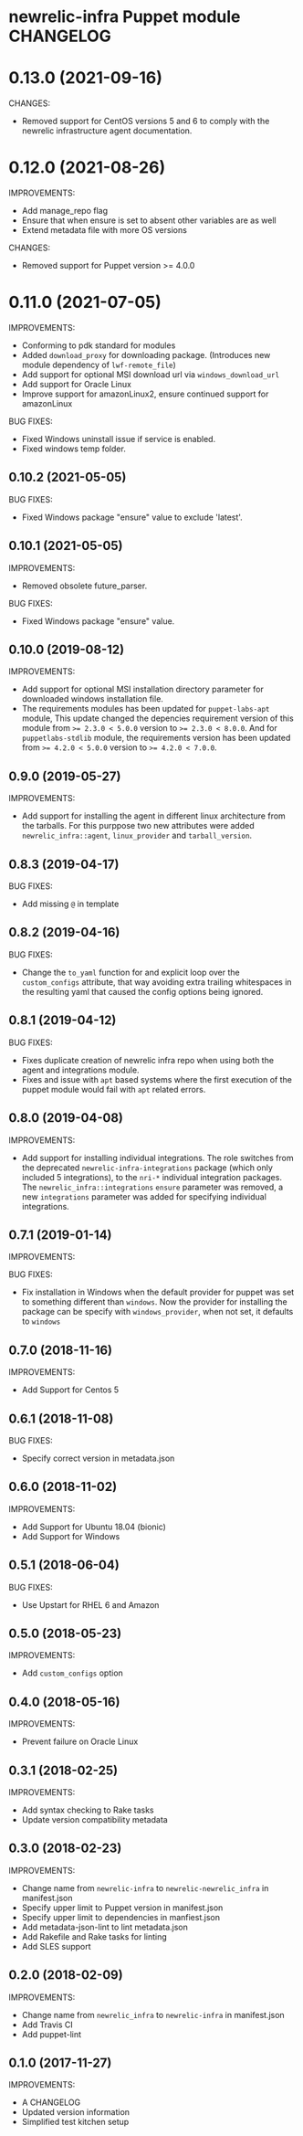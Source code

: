 # newrelic-infra Puppet module CHANGELOG

# 0.13.0 (2021-09-16)

CHANGES:

* Removed support for CentOS versions 5 and 6 to comply with the newrelic infrastructure agent documentation.

# 0.12.0 (2021-08-26)

IMPROVEMENTS:

* Add manage_repo flag
* Ensure that when ensure is set to absent other variables are as well
* Extend metadata file with more OS versions

CHANGES:

* Removed support for Puppet version >= 4.0.0

# 0.11.0 (2021-07-05)

IMPROVEMENTS:

* Conforming to pdk standard for modules
* Added `download_proxy` for downloading package. (Introduces new module dependency of `lwf-remote_file`)
* Add support for optional MSI download url via `windows_download_url`
* Add support for Oracle Linux
* Improve support for amazonLinux2, ensure continued support for amazonLinux

BUG FIXES:

* Fixed Windows uninstall issue if service is enabled.
* Fixed windows temp folder.

## 0.10.2 (2021-05-05)

BUG FIXES:

* Fixed Windows package "ensure" value to exclude 'latest'.

## 0.10.1 (2021-05-05)

IMPROVEMENTS:

* Removed obsolete future_parser. 

BUG FIXES:

* Fixed Windows package "ensure" value.

## 0.10.0 (2019-08-12)

IMPROVEMENTS:

* Add support for optional MSI installation directory parameter for downloaded windows installation file.  
* The requirements modules has been updated for `puppet-labs-apt` module, This update changed the depencies requirement version of this module from `>= 2.3.0 < 5.0.0` version to `>= 2.3.0 < 8.0.0`. And for `puppetlabs-stdlib` module, the requirements version has been updated from `>= 4.2.0 < 5.0.0` version to `>= 4.2.0 < 7.0.0`.

## 0.9.0 (2019-05-27)

IMPROVEMENTS:

* Add support for installing the agent in different linux architecture from the
  tarballs. For this purppose two new attributes were added
  `newrelic_infra::agent`, `linux_provider` and `tarball_version`.

## 0.8.3 (2019-04-17)

BUG FIXES:

* Add missing `@` in template 

## 0.8.2 (2019-04-16)

BUG FIXES:

* Change the `to_yaml` function for and explicit loop over the `custom_configs`
  attribute, that way avoiding extra trailing whitespaces in the resulting 
  yaml that caused the config options being ignored.

## 0.8.1 (2019-04-12)

BUG FIXES:

* Fixes duplicate creation of newrelic infra repo when using both the agent
  and integrations module.
* Fixes and issue with `apt` based systems where the first execution of the 
  puppet module would fail with `apt` related errors.

## 0.8.0 (2019-04-08)

IMPROVEMENTS:

* Add support for installing individual integrations. The role 
  switches from the deprecated `newrelic-infra-integrations` package (which 
  only included 5 integrations), to the `nri-*` individual integration 
  packages. The `newrelic_infra::integrations` `ensure` parameter was removed, 
  a new `integrations` parameter was added for specifying individual 
  integrations. 

## 0.7.1 (2019-01-14)

IMPROVEMENTS:

BUG FIXES:

* Fix installation in Windows when the default provider for puppet was
  set to something different than `windows`. Now the provider for
  installing the package can be specify with `windows_provider`, when
  not set, it defaults to `windows`

## 0.7.0 (2018-11-16)

IMPROVEMENTS:

* Add Support for Centos 5

## 0.6.1 (2018-11-08)

BUG FIXES:

* Specify correct version in metadata.json

## 0.6.0 (2018-11-02)

IMPROVEMENTS:

* Add Support for Ubuntu 18.04 (bionic)
* Add Support for Windows

## 0.5.1 (2018-06-04)

BUG FIXES:

* Use Upstart for RHEL 6 and Amazon

## 0.5.0 (2018-05-23)

IMPROVEMENTS:

* Add `custom_configs` option

## 0.4.0 (2018-05-16)

IMPROVEMENTS:

* Prevent failure on Oracle Linux

## 0.3.1 (2018-02-25)

IMPROVEMENTS:

* Add syntax checking to Rake tasks
* Update version compatibility metadata

## 0.3.0 (2018-02-23)

IMPROVEMENTS:

* Change name from `newrelic-infra` to `newrelic-newrelic_infra` in manifest.json
* Specify upper limit to Puppet version in manifest.json
* Specify upper limit to dependencies in manfiest.json
* Add metadata-json-lint to lint metadata.json
* Add Rakefile and Rake tasks for linting
* Add SLES support

## 0.2.0 (2018-02-09)

IMPROVEMENTS:

* Change name from `newrelic_infra` to `newrelic-infra` in manifest.json
* Add Travis CI
* Add puppet-lint

## 0.1.0 (2017-11-27)

IMPROVEMENTS:

* A CHANGELOG
* Updated version information
* Simplified test kitchen setup
